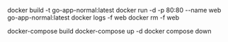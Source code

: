 docker build -t go-app-normal:latest
docker run -d -p 80:80 --name web go-app-normal:latest
docker logs -f web
docker rm -f web

<!-- microservices -->

docker-compose build
docker-compose up -d
docker compose down

